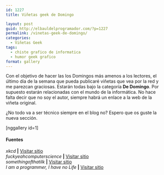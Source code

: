 ```yaml
---
id: 1227
title: Viñetas geek de Domingo

layout: post
guid: http://elbauldelprogramador.com/?p=1227
permalink: /vinetas-geek-de-domingo/
categories:
  - Viñetas Geek
tags:
  - chiste grafico de informatica
  - humor geek grafico
format: gallery
---
```

Con el objetivo de hacer las los Domingos más amenos a los lectores, el último día de la semana que pueda publicaré viñetas que vea por la red y me parezcan graciosas. Estarán todas bajo la categoría **De Domingo**. Por supuesto estarán relacionadas con el mundo de la informática. No hace falta decir que no soy el autor, siempre habrá un enlace a la web de la viñeta original.

¿No todo va a ser técnico siempre en el blog no? Espero que os guste la nueva sección.

[nggallery id=1]

#### Fuentes

*xkcd* **|** <a href="http://xkcd.com" target="_blank">Visitar sitio</a>  
*fuckyeahcomputerscience* **|** <a href="http://fuckyeahcomputerscience.tumblr.com" target="_blank">Visitar sitio</a>  
*somethingofthatilk* **|** <a href="http://www.somethingofthatilk.com/index.php?id=502" target="_blank">Visitar sitio</a>  
*I am a programmer, I have no Life* **|** <a href="https://www.facebook.com/pages/I-am-ProgrammerI-have-no-life/241806149201604" target="_blank">Visitar sitio</a>

